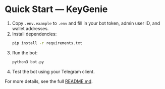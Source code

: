 # Quick Start — KeyGenie

1. Copy `.env.example` to `.env` and fill in your bot token, admin user ID, and wallet addresses.
2. Install dependencies:
   ```bash
   pip install -r requirements.txt
   ```
3. Run the bot:
   ```bash
   python3 bot.py
   ```
4. Test the bot using your Telegram client.

For more details, see the full [README.md](README.md).
